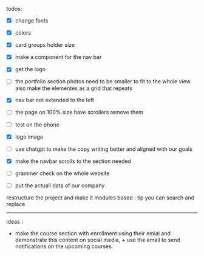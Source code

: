 todos:

- [x] change fonts
- [x] colors
- [x] card groups holder size
- [x] make a component for the nav bar
- [x] get the logo 
- [ ] the portfolio section photos need to be smaller to fit to the whole view also make the elementes as a  grid that repeats 
- [x] nav bar not extended to the left 
- [ ] the page on 100% size have scrollers remove them 
- [ ] test on the phone 
- [x] logo image 
- [ ] use chatgpt to make the copy writing better and aligned with our goals 
- [x] make the navbar scrolls to the section needed 
- [ ] grammer check on the whole website 
- [ ] put the actuall data of our company 




restructure the project and make it modules based :
tip you can search and replace 




-----
 ideas : 
- make the course section with enrollment using their emial and demonstrate this content on social media, + use the email to send notifications on the upcoming courses. 

